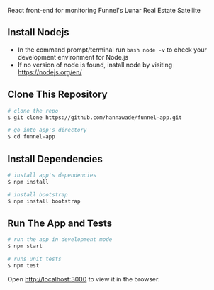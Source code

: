 React front-end for monitoring Funnel's Lunar Real Estate Satellite

## Install Nodejs

- In the command prompt/terminal run ```bash node -v``` to check your development environment for Node.js
- If no version of node is found, install node by visiting https://nodejs.org/en/

## Clone This Repository

``` bash
# clone the repo
$ git clone https://github.com/hannawade/funnel-app.git

# go into app's directory
$ cd funnel-app
```

## Install Dependencies 

``` bash
# install app's dependencies
$ npm install

# install bootstrap
$ npm install bootstrap
```

## Run The App and Tests

``` bash
# run the app in development mode
$ npm start

# runs unit tests
$ npm test
```


Open [http://localhost:3000](http://localhost:3000) to view it in the browser.
